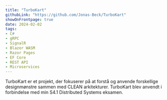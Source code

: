 ```yaml
---
title: "TurboKart"
githubLink: "https://github.com/Jonas-Beck/TurboKart"
showOnFrontpage: true
date: 2024-02-02
tags:
- C#
- gRPC
- SignalR
- Blazor WASM
- Razor Pages
- EF Core
- REST API
- Microservices
---
```

TurboKart er et projekt, der fokuserer på at forstå og anvende forskellige designmønstre sammen med CLEAN arkitekturer. TurboKart blev anvendt i forbindelse med min S4.1 Distributed Systems eksamen.


